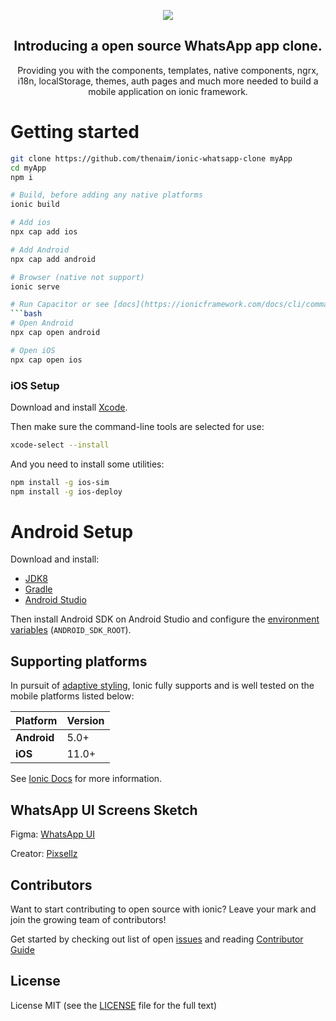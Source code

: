 <a href="https://github.com/thenaim/ionic-whatsapp-clone">
  <p align="center">
    <img src="https://i.imgur.com/QcWvgs6.png">
  </p>
</a>

<h2 align="center">
  Introducing a open source WhatsApp app clone.
</h2>
<p align="center">
  Providing you with the components, templates, native components, ngrx, i18n, localStorage, themes, auth pages and much more  needed to build a mobile application on ionic framework.
</p>

# Getting started

```bash
git clone https://github.com/thenaim/ionic-whatsapp-clone myApp
cd myApp
npm i

# Build, before adding any native platforms 
ionic build

# Add ios
npx cap add ios

# Add Android
npx cap add android

# Browser (native not support)
ionic serve

# Run Capacitor or see [docs](https://ionicframework.com/docs/cli/commands/capacitor-run)
```bash
# Open Android
npx cap open android

# Open iOS
npx cap open ios
```

### iOS Setup

Download and install [Xcode](https://developer.apple.com/xcode/).

Then make sure the command-line tools are selected for use:

```bash
xcode-select --install
```

And you need to install some utilities:

```bash
npm install -g ios-sim
npm install -g ios-deploy
```

# Android Setup

Download and install:

- [JDK8](https://www.oracle.com/technetwork/java/javase/downloads/jdk8-downloads-2133151.html)
- [Gradle](https://gradle.org/install/)
- [Android Studio](https://developer.android.com/studio/)

Then install Android SDK on Android Studio and configure the [environment variables](https://developer.android.com/studio/command-line/variables) (`ANDROID_SDK_ROOT`).

## Supporting platforms

In pursuit of [adaptive styling](https://ionicframework.com/docs/core-concepts/fundamentals#adaptive-styling), Ionic fully supports and is well tested on the mobile platforms listed below:

| Platform | Version |
| - | - |
| **Android** | 5.0+ |
| **iOS** | 11.0+ |

See [Ionic Docs](https://ionicframework.com/docs/reference/browser-support) for more information.

## WhatsApp UI Screens Sketch

Figma: [WhatsApp UI](https://www.figma.com/community/file/874576344344319149)

Creator: [Pixsellz](https://pixsellz.io/)

## Contributors

Want to start contributing to open source with ionic? Leave your mark and join the growing team of contributors!

Get started by checking out list of open [issues](https://github.com/thenaim/ionic-whatsapp-clone/issues) and reading [Contributor Guide](https://github.com/thenaim/ionic-whatsapp-clone/blob/master/CONTRIBUTING.md)

## License

License MIT (see the [LICENSE](https://github.com/thenaim/ionic-whatsapp-clone/blob/master/LICENSE) file for the full text)
